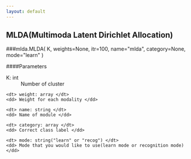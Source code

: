 ```yaml
---
layout: default
---
```

## MLDA(Multimoda Latent Dirichlet Allocation)

###mlda.MLDA( K, weights=None, itr=100, name="mlda", category=None, mode="learn" )</dt>

####Parameters

<dl>
    <dt> K: int </dt>
    <dd> Number of cluster </dd>
    
    <dt> weight: array </dt>
    <dd> Weight for each modality </dd>
    
    <dt> name: string </dt>
    <dd> Name of module </dd>
    
    <dt> category: array </dt>
    <dd> Correct class label </dd>
    
    <dt> mode: string("learn" or "recog") </dt>
    <dd> Mode that you would like to use(learn mode or recognition mode)</dd>
</dl>


